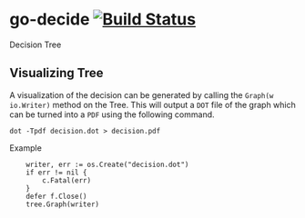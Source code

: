 # go-decide [![Build Status](https://travis-ci.org/sjhitchner/go-decide.svg?branch=master)](https://travis-ci.org/sjhitchner/go-decide)
Decision Tree 


## Visualizing Tree

A visualization of the decision can be generated by calling the `Graph(w io.Writer)` method
on the Tree.  This will output a `DOT` file of the graph which can be turned into a `PDF`
using the following command.

    dot -Tpdf decision.dot > decision.pdf 

Example
```
	writer, err := os.Create("decision.dot")
	if err != nil {
		c.Fatal(err)
	}
	defer f.Close()
	tree.Graph(writer)
```
